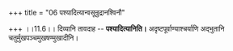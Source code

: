 +++
title = "06 पश्यादित्यान्वसून्रुद्रानश्विनौ"

+++
।।11.6।। दिव्यानि तावदाह -- **पश्यादित्यानिति।**
अदृष्टपूर्वाण्याश्चर्याणि अद्भुतानि चतुर्मुखपञ्चमुखषण्मुखादीनि।
